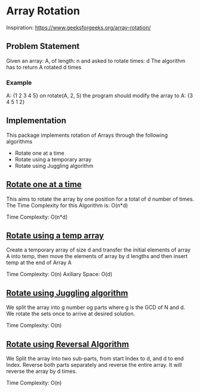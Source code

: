 # Array Rotation
Inspiration: https://www.geeksforgeeks.org/array-rotation/

## Problem Statement
Given an array: A, of length: n and asked to rotate times: d
The algorithm has to return A rotated d times

### Example 
A: {1 2 3 4 5}
on rotate(A, 2, 5) the program should modify the array to
A: {3 4 5 1 2}
 
## Implementation
This package implements rotation of Arrays through the following algorithms
  * Rotate one at a time
  * Rotate using a temporary array
  * Rotate using Juggling algorithm
  
## [Rotate one at a time](OneAtATimeRotator.java)
 This aims to rotate the array by one position for a total of d number of times.
 The Time Complexity for this Algorithm is: O(n*d)

Time Complexity: O(n*d)

## [Rotate using a temp array](ArrayRotatorUsingTempArray.java)
Create a temporary array of size d and transfer the initial elements of array A into
temp, then move the elements of array by d lengths and then insert temp at the end of Array A

Time Complexity: O(n)
Axiliary Space: O(d)

## [Rotate using Juggling algorithm](JugglingRotator.java)
We split the array into g number og parts where g is the GCD of N and d.
We rotate the sets once to arrive at desired solution.

Time Complexity: O(n)

## [Rotate using Reversal Algorithm](ReversalArrayRotator.java)
We Split the array into two sub-parts, from start Index to d, and d to end Index.
Reverse both parts separately and reverse the entire array.
It will reverse the array by d times. 

Time Complexity: O(n)
